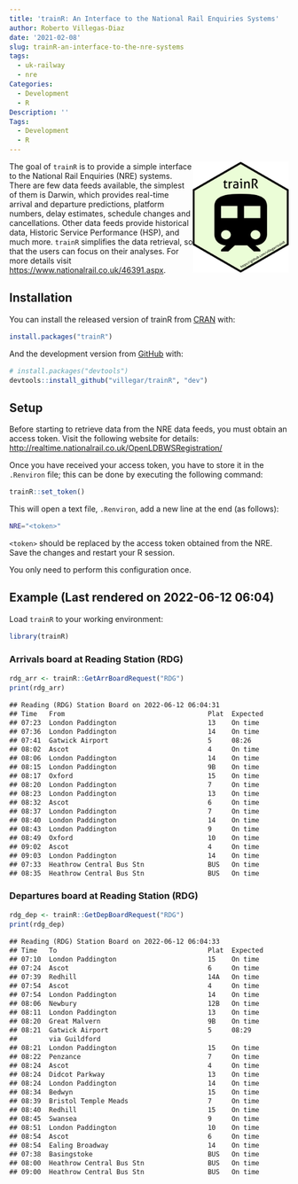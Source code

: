 ```yaml
---
title: 'trainR: An Interface to the National Rail Enquiries Systems'
author: Roberto Villegas-Diaz
date: '2021-02-08'
slug: trainR-an-interface-to-the-nre-systems
tags:
  - uk-railway
  - nre
Categories:
  - Development
  - R
Description: ''
Tags:
  - Development
  - R
---
```


<img src="https://raw.githubusercontent.com/villegar/trainR/main/inst/images/logo.png" alt="logo" align="right" height=200px/>

The goal of `trainR` is to provide a simple interface to the 
National Rail Enquiries (NRE) systems. There are few data feeds 
available, the simplest of them is Darwin, which provides real-time 
arrival and departure predictions, platform numbers, delay estimates, 
schedule changes and cancellations. Other data feeds provide historical 
data, Historic Service Performance (HSP), and much more. `trainR` 
simplifies the data retrieval, so that the users can focus on their 
analyses. For more details visit 
https://www.nationalrail.co.uk/46391.aspx.

## Installation

You can install the released version of trainR from [CRAN](https://CRAN.R-project.org) with:

``` r
install.packages("trainR")
```

And the development version from [GitHub](https://github.com/) with:

``` r
# install.packages("devtools")
devtools::install_github("villegar/trainR", "dev")
```

## Setup
Before starting to retrieve data from the NRE data feeds, you must obtain an access token. 
Visit the following website for details: http://realtime.nationalrail.co.uk/OpenLDBWSRegistration/

Once you have received your access token, you have to store it in the `.Renviron` file; this can be 
done by executing the following command:


```r
trainR::set_token()
```

This will open a text file, `.Renviron`, add a new line at the end (as follows):

```bash
NRE="<token>"
```

`<token>` should be replaced by the access token obtained from the NRE. Save the changes and restart 
your R session.

You only need to perform this configuration once.

## Example (Last rendered on 2022-06-12 06:04)

Load `trainR` to your working environment:

```r
library(trainR)
```

### Arrivals board at Reading Station (RDG)


```r
rdg_arr <- trainR::GetArrBoardRequest("RDG")
print(rdg_arr)
```

```
## Reading (RDG) Station Board on 2022-06-12 06:04:31
## Time   From                                    Plat  Expected
## 07:23  London Paddington                       13    On time
## 07:36  London Paddington                       14    On time
## 07:41  Gatwick Airport                         5     08:26
## 08:02  Ascot                                   4     On time
## 08:06  London Paddington                       14    On time
## 08:15  London Paddington                       9B    On time
## 08:17  Oxford                                  15    On time
## 08:20  London Paddington                       7     On time
## 08:23  London Paddington                       13    On time
## 08:32  Ascot                                   6     On time
## 08:37  London Paddington                       7     On time
## 08:40  London Paddington                       14    On time
## 08:43  London Paddington                       9     On time
## 08:49  Oxford                                  10    On time
## 09:02  Ascot                                   4     On time
## 09:03  London Paddington                       14    On time
## 07:33  Heathrow Central Bus Stn                BUS   On time
## 08:35  Heathrow Central Bus Stn                BUS   On time
```

### Departures board at Reading Station (RDG)


```r
rdg_dep <- trainR::GetDepBoardRequest("RDG")
print(rdg_dep)
```

```
## Reading (RDG) Station Board on 2022-06-12 06:04:33
## Time   To                                      Plat  Expected
## 07:10  London Paddington                       15    On time
## 07:24  Ascot                                   6     On time
## 07:39  Redhill                                 14A   On time
## 07:54  Ascot                                   4     On time
## 07:54  London Paddington                       14    On time
## 08:06  Newbury                                 12B   On time
## 08:11  London Paddington                       13    On time
## 08:20  Great Malvern                           9B    On time
## 08:21  Gatwick Airport                         5     08:29
##        via Guildford                           
## 08:21  London Paddington                       15    On time
## 08:22  Penzance                                7     On time
## 08:24  Ascot                                   4     On time
## 08:24  Didcot Parkway                          13    On time
## 08:24  London Paddington                       14    On time
## 08:34  Bedwyn                                  15    On time
## 08:39  Bristol Temple Meads                    7     On time
## 08:40  Redhill                                 15    On time
## 08:45  Swansea                                 9     On time
## 08:51  London Paddington                       10    On time
## 08:54  Ascot                                   6     On time
## 08:54  Ealing Broadway                         14    On time
## 07:38  Basingstoke                             BUS   On time
## 08:00  Heathrow Central Bus Stn                BUS   On time
## 09:00  Heathrow Central Bus Stn                BUS   On time
```

